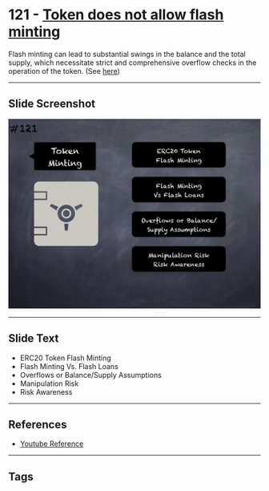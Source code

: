 # 121 - [Token does not allow flash minting](Token%20does%20not%20allow%20flash%20minting.md)
Flash minting can lead to substantial swings in the balance and the total supply, which necessitate strict and comprehensive overflow checks in the operation of the token. (See [here](https://github.com/crytic/building-secure-contracts/blob/master/development-guidelines/token_integration.md#token-scarcity))
___
## Slide Screenshot
![0121.jpg](../../images/5.%20Pitfalls%20and%20Best%20Practices%20201/121.jpg)
___
## Slide Text
- ERC20 Token Flash Minting
- Flash Minting Vs. Flash Loans
- Overflows or Balance/Supply Assumptions
- Manipulation Risk
- Risk Awareness
___
## References
- [Youtube Reference](https://youtu.be/HqHo1jKUnmU)
___
## Tags